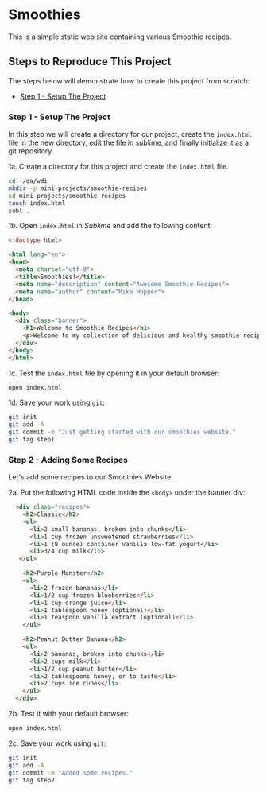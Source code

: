 # Smoothies

This is a simple static web site containing various Smoothie recipes.

## Steps to Reproduce This Project

The steps below will demonstrate how to create this project from scratch:

* [Step 1 - Setup The Project](#step-1---setup-the-project)

### Step 1 - Setup The Project

In this step we will create a directory for our project, create the `index.html` file in the new directory, edit the file in sublime, and finally initialize it as a git repository.

1a. Create a directory for this project and create the `index.html` file.

```bash
cd ~/ga/wdi
mkdir -p mini-projects/smoothie-recipes
cd mini-projects/smoothie-recipes
touch index.html
subl .
```

1b. Open `index.html` in *Sublime* and add the following content:

```html
<!doctype html>

<html lang="en">
<head>
  <meta charset="utf-8">
  <title>Smoothies!</title>
  <meta name="description" content="Awesome Smoothie Recipes">
  <meta name="author" content="Mike Hopper">
</head>

<body>
  <div class="banner">
    <h1>Welcome to Smoothie Recipes</h1>
    <p>Welcome to my collection of delicious and healthy smoothie recipes. Enjoy!!!</p>
  </div>
</body>
</html>
```

1c. Test the `index.html` file by opening it in your default browser:

```bash
open index.html
```

1d. Save your work using `git`:

```bash
git init
git add -A
git commit -m "Just getting started with our smoothies website."
git tag step1
```

### Step 2 - Adding Some Recipes

Let's add some recipes to our Smoothies Website.

2a. Put the following HTML code inside the `<body>` under the banner div:

```html
  <div class="recipes">
    <h2>Classic</h2>
    <ul>
      <li>2 small bananas, broken into chunks</li>
      <li>1 cup frozen unsweetened strawberries</li>
      <li>1 (8 ounce) container vanilla low-fat yogurt</li>
      <li>3/4 cup milk</li>
   </ul>

    <h2>Purple Monster</h2>
    <ul>
      <li>2 frozen bananas</li>
      <li>1/2 cup frozen blueberries</li>
      <li>1 cup orange juice</li>
      <li>1 tablespoon honey (optional)</li>
      <li>1 teaspoon vanilla extract (optional)</li>
    </ul>

    <h2>Peanut Butter Banana</h2>
    <ul>
      <li>2 bananas, broken into chunks</li>
      <li>2 cups milk</li>
      <li>1/2 cup peanut butter</li>
      <li>2 tablespoons honey, or to taste</li>
      <li>2 cups ice cubes</li>
    </ul>
  </div>
```

2b. Test it with your default browser:

```bash
open index.html
```

2c. Save your work using `git`:

```bash
git init
git add -A
git commit -m "Added some recipes."
git tag step2
```
